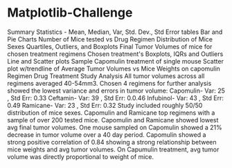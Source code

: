# Matplotlib-Challenge
Summary Statistics - Mean, Median, Var, Std. Dev., Std Error tables
Bar and Pie Charts
Number of Mice tested vs Drug Regimen
Distribution of Mice Sexes
Quartiles, Outliers, and Boxplots
Final Tumor Volumes of mice for chosen treatment regimens
Chosen treatment's Boxplots, IQRs and Outliers
Line and Scatter plots
Sample Capomulin treatment of single mouse
Scatter plot w/trendline of Average Tumor Volumes vs Mice Weights on capomulin Regimen
Drug Treatment Study Analysis
All tumor volumes across all regimens averaged 40-54mm3.
Chosen 4 regimens for further analysis showed the lowest variance and errors in tumor volume:
Capomulin- Var: 25 , Std Err: 0.33
Ceftamin- Var: 39 , Std Err: 0.0.46
Infubinol- Var: 43 , Std Err: 0.49
Ramicane- Var: 23 , Std Err: 0.32
Study included roughly 50/50 distribution of mice sexes.
Capomulin and Ramicane top regimens with a sample of over 200 tested mice.
Capomulin and Ramicane showed lowest avg final tumor volumes.
One mouse sampled on Capomulin showed a 21% decrease in tumor volume over a 40 day period.
Capomulin showed a strong positive correlation of 0.84 showing a strong relationship between mice weights and avg tumor volumes.
On Capumulin treatment, avg tumor volume was directly proportional to weight of mice.
